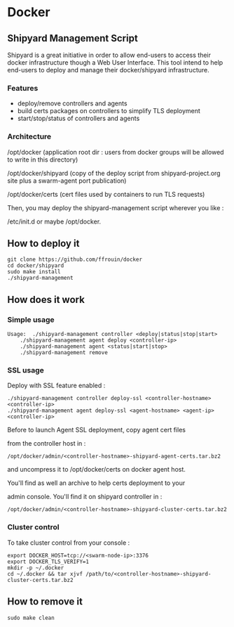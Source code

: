 # Docker

## Shipyard Management Script
Shipyard is a great initiative in order to allow end-users to access
their docker infrastructure though a Web User Interface. This tool
intend to help end-users to deploy and manage their docker/shipyard
infrastructure.

### Features
* deploy/remove controllers and agents
* build certs packages on controllers to simplify TLS deployment
* start/stop/status of controllers and agents

### Architecture
/opt/docker (application root dir : users from docker groups will
be allowed to write in this directory)

/opt/docker/shipyard (copy of the deploy script from shipyard-project.org
site plus a swarm-agent port publication)

/opt/docker/certs (cert files used by containers to run TLS requests)

Then, you may deploy the shipyard-management script wherever you like :

/etc/init.d or maybe /opt/docker.

## How to deploy it

	git clone https://github.com/ffrouin/docker
	cd docker/shipyard
	sudo make install
	./shipyard-management

## How does it work

### Simple usage

	Usage:  ./shipyard-management controller <deploy|status|stop|start>
		./shipyard-management agent deploy <controller-ip>
		./shipyard-management agent <status|start|stop>
		./shipyard-management remove

### SSL usage

Deploy with SSL feature enabled :

	./shipyard-management controller deploy-ssl <controller-hostname> <controller-ip>
	./shipyard-management agent deploy-ssl <agent-hostname> <agent-ip> <controller-ip>

Before to launch Agent SSL deployment, copy agent cert files

from the controller host in :

	/opt/docker/admin/<controller-hostname>-shipyard-agent-certs.tar.bz2

and uncompress it to /opt/docker/certs on docker agent host.

You'll find as well an archive to help certs deployment to your

admin console. You'll find it on shipyard controller in :

	/opt/docker/admin/<controller-hostname>-shipyard-cluster-certs.tar.bz2

### Cluster control

To take cluster control from your console :

	export DOCKER_HOST=tcp://<swarm-node-ip>:3376
	export DOCKER_TLS_VERIFY=1
	mkdir -p ~/.docker
	cd ~/.docker && tar xjvf /path/to/<controller-hostname>-shipyard-cluster-certs.tar.bz2

## How to remove it

	sudo make clean

